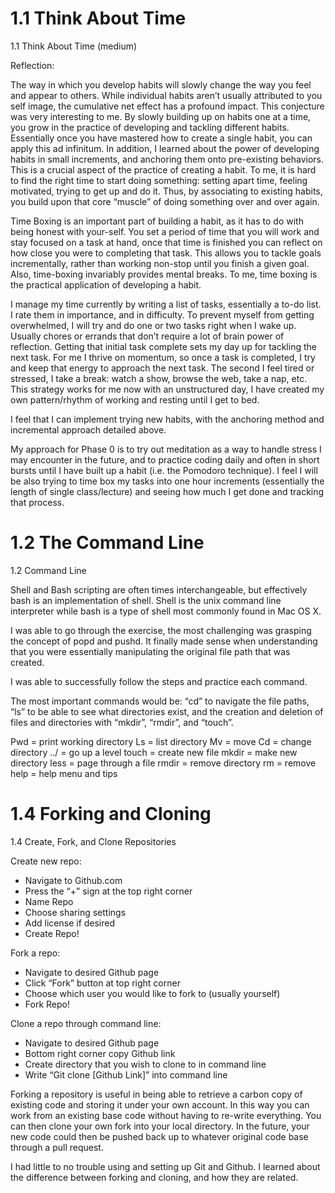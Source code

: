 # 1.1 Think About Time

1.1 Think About Time (medium)

Reflection:

The way in which you develop habits will slowly change the way you feel and appear to others. While individual habits aren’t usually attributed to you self image, the cumulative net effect has a profound impact. This conjecture was very interesting to me. By slowly building up on habits one at a time, you grow in the practice of developing and tackling different habits. Essentially once you have mastered how to create a single habit, you can apply this ad infinitum. In addition, I learned about the power of developing habits in small increments, and anchoring them onto pre-existing behaviors. This is a crucial aspect of the practice of creating a habit. To me, it is hard to find the right time to start doing something: setting apart time, feeling motivated, trying to get up and do it. Thus, by associating to existing habits, you build upon that core “muscle” of doing something over and over again.

Time Boxing is an important part of building a habit, as it has to do with being honest with your-self. You set a period of time that you will work and stay focused on a task at hand, once that time is finished you can reflect on how close you were to completing that task. This allows you to tackle goals incrementally, rather than working non-stop until you finish a given goal. Also, time-boxing invariably provides mental breaks.  To me, time boxing is the practical application of developing a habit.

I manage my time currently by writing a list of tasks, essentially a to-do list. I rate them in importance, and in difficulty. To prevent myself from getting overwhelmed, I will try and do one or two tasks right when I wake up. Usually chores or errands that don’t require a lot of brain power of reflection. Getting that initial task complete sets my day up for tackling the next task. For me I thrive on momentum, so once a task is completed, I try and keep that energy to approach the next task. The second I feel tired or stressed, I take a break: watch a show, browse the web, take a nap, etc. This strategy works for me now with an unstructured day, I have created my own pattern/rhythm of working and resting until I get to bed.

I feel that I can implement trying new habits, with the anchoring method and incremental approach detailed above.

My approach for Phase 0 is to try out meditation as a way to handle stress I may encounter in the future, and to practice coding daily and often in short bursts until I have built up a habit (i.e. the Pomodoro technique). I feel I will be also trying to time box my tasks into one hour increments (essentially the length of  single class/lecture) and seeing how much I get done and tracking that process.

# 1.2 The Command Line

1.2 Command Line

Shell and Bash scripting are often times interchangeable, but effectively bash is an implementation of shell. Shell is the unix command line interpreter while bash is a type of shell most commonly found in Mac OS X.

I was able to go through the exercise, the most challenging was grasping the concept of popd and pushd. It finally made sense when understanding that you were essentially manipulating the original file path that was created.

I was able to successfully follow the steps and practice each command.

The most important commands would be: “cd” to navigate the file paths, “ls” to be able to see what directories exist, and the creation and deletion of files and directories with “mkdir”, “rmdir”, and “touch”.

Pwd = print working directory
Ls = list directory
Mv = move
Cd = change directory
../ = go up a level
touch = create new file
mkdir = make new directory
less = page through a file
rmdir = remove directory
rm = remove
help = help menu and tips

# 1.4 Forking and Cloning

1.4 Create, Fork, and Clone Repositories

Create new repo:
- Navigate to Github.com
- Press the “+” sign at the top right corner
- Name Repo
- Choose sharing settings
- Add license if desired
- Create Repo!

Fork a repo:
- Navigate to desired Github page
- Click “Fork” button at top right corner
- Choose which user you would like to fork to (usually yourself)
- Fork Repo!

Clone a repo through command line:
- Navigate to desired Github page
- Bottom right corner copy Github link
- Create directory that you wish to clone to in command line
- Write “Git clone [Github Link]” into command line

Forking a repository is useful in being able to retrieve a carbon copy of existing code and storing it under your own account. In this way you can work from an existing base code without having to re-write everything. You can then clone your own fork into your local directory. In the future, your new code could then be pushed back up to whatever original code base through a pull request.

I had little to no trouble using and setting up Git and Github. I learned about the difference between forking and cloning, and how they are related.
